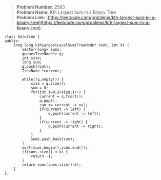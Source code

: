 > **Problem Number:** 2583 <br>
> **Problem Name:** Kth Largest Sum in a Binary Tree <br>
> **Problem Link:** [https://leetcode.com/problems/kth-largest-sum-in-a-binary-tree](https://leetcode.com/problems/kth-largest-sum-in-a-binary-tree) <br>

    class Solution {
    public:
        long long kthLargestLevelSum(TreeNode* root, int k) {
            vector<long> sums;
            queue<TreeNode*> q;
            int size;
            long sum;
            q.push(root);
            TreeNode *current;

            while(!q.empty()) {
                size = q.size();
                sum = 0;
                for(int i=0;i<size;i++) {
                    current = q.front();
                    q.pop();
                    sum += current -> val;
                    if(current -> left) {
                        q.push(current -> left);
                    }
                    if(current -> right) {
                        q.push(current -> right);
                    }
                }
                sums.push_back(sum);
            }
            sort(sums.begin(),sums.end());
            if(sums.size() < k) {
                return -1;
            }
            return sums[sums.size()-k];
        }
    };